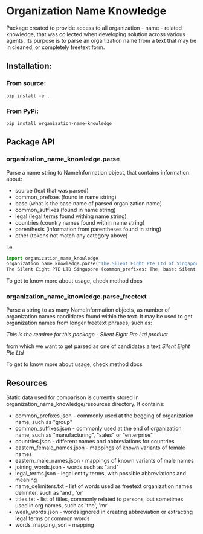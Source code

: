 # Organization Name Knowledge

Package created to provide access to all organization - name - related knowledge, that was collected when developing
solution across various agents. Its purpose is to parse an organization name from a text that may be in cleaned, 
or completely freetext form.

## Installation:
### From source:
```pip install -e .```
### From PyPi:
```pip install organization-name-knowledge```

## Package API

### organization_name_knowledge.parse
Parse a name string to NameInformation object, that contains information about:
- source (text that was parsed)
- common_prefixes (found in name string)
- base (what is the base name of parsed organization name)
- common_suffixes (found in name string)
- legal (legal terms found withing name string)
- countries (country names found within name string)
- parenthesis (information from parentheses found in string)
- other (tokens not match any category above)

i.e.
```python
import organization_name_knowledge
organization_name_knowledge.parse("The Silent Eight Pte Ltd of Singapore")
The Silent Eight PTE LTD Singapore (common_prefixes: The, base: Silent Eight, legal: Pte Ltd, countries: Singapore, other: of)
```
To get to know more about usage, check method docs

### organization_name_knowledge.parse_freetext
Parse a string to as many NameInformation objects, as number of organization names candidates found within the text.
It may be used to get organization names from longer freetext phrases, such as:

*This is the readme for this package - Silent Eight Pte Ltd product*

from which we want to get parsed as one of candidates a text *Silent Eight Pte Ltd*

To get to know more about usage, check method docs

## Resources

Static data used for comparison is currently stored in organization_name_knowledge/resources directory. It contains:
* common_prefixes.json - commonly used at the begging of organization name, such as "group"
* common_suffixes.json - commonly used at the end of organization name, such as "manufacturing", "sales" or "enterprise"
* countries.json - different names and abbreviations for countries
* eastern_female_names.json - mappings of known variants of female names
* eastern_male_names.json - mappings of known variants of male names
* joining_words.json - words such as "and"
* legal_terms.json - legal entity terms, with possible abbreviations and meaning
* name_delimiters.txt - list of words used as freetext organization names delimiter, such as 'and', 'or'
* titles.txt - list of titles, commonly related to persons, but sometimes used in org names, such as 'the', 'mr'
* weak_words.json - words ignored in creating abbreviation or extracting legal terms or common words
* words_mapping.json - mapping 
